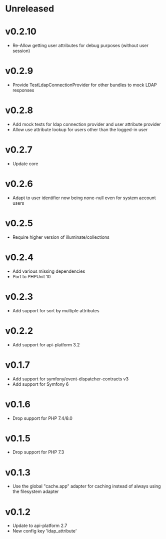 # Unreleased

# v0.2.10

* Re-Allow getting user attributes for debug purposes (without user session)

# v0.2.9

* Provide TestLdapConnectionProvider for other bundles to mock LDAP responses

# v0.2.8

* Add mock tests for ldap connection provider and user attribute provider
* Allow use attribute lookup for users other than the logged-in user

# v0.2.7

* Update core

# v0.2.6

* Adapt to user identifier now being none-null even for system account users

# v0.2.5

* Require higher version of illuminate/collections

# v0.2.4

* Add various missing dependencies
* Port to PHPUnit 10

# v0.2.3

* Add support for sort by multiple attributes

# v0.2.2

* Add support for api-platform 3.2

# v0.1.7

* Add support for symfony/event-dispatcher-contracts v3
* Add support for Symfony 6

# v0.1.6

* Drop support for PHP 7.4/8.0

# v0.1.5

* Drop support for PHP 7.3

# v0.1.3

* Use the global "cache.app" adapter for caching instead of always using the filesystem adapter

# v0.1.2

* Update to api-platform 2.7
* New config key 'ldap_attribute'

